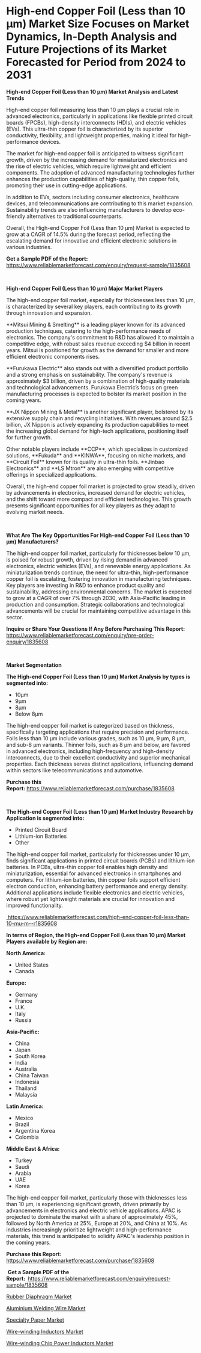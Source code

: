 <p><h1>High-end Copper Foil (Less than 10 μm) Market Size Focuses on Market Dynamics, In-Depth Analysis and Future Projections of its Market Forecasted for Period from 2024 to 2031</h1></p><p><strong>High-end Copper Foil (Less than 10 μm) Market Analysis and Latest Trends</strong></p>
<p><p>High-end copper foil measuring less than 10 μm plays a crucial role in advanced electronics, particularly in applications like flexible printed circuit boards (FPCBs), high-density interconnects (HDIs), and electric vehicles (EVs). This ultra-thin copper foil is characterized by its superior conductivity, flexibility, and lightweight properties, making it ideal for high-performance devices. </p><p>The market for high-end copper foil is anticipated to witness significant growth, driven by the increasing demand for miniaturized electronics and the rise of electric vehicles, which require lightweight and efficient components. The adoption of advanced manufacturing technologies further enhances the production capabilities of high-quality, thin copper foils, promoting their use in cutting-edge applications.</p><p>In addition to EVs, sectors including consumer electronics, healthcare devices, and telecommunications are contributing to this market expansion. Sustainability trends are also influencing manufacturers to develop eco-friendly alternatives to traditional counterparts. </p><p>Overall, the High-end Copper Foil (Less than 10 μm) Market is expected to grow at a CAGR of 14.5% during the forecast period, reflecting the escalating demand for innovative and efficient electronic solutions in various industries.</p></p>
<p><strong>Get a Sample PDF of the Report:&nbsp;</strong> <a href="https://www.reliablemarketforecast.com/enquiry/request-sample/1835608?utm_campaign=1530&utm_medium=2&utm_source=Github&utm_content=ia&utm_term=16102024&utm_id=high-end-copper-foil-less-than-10-mm">https://www.reliablemarketforecast.com/enquiry/request-sample/1835608</a></p>
<p>&nbsp;</p>
<p><strong>High-end Copper Foil (Less than 10 μm) Major Market Players</strong></p>
<p><p>The high-end copper foil market, especially for thicknesses less than 10 μm, is characterized by several key players, each contributing to its growth through innovation and expansion. </p><p>**Mitsui Mining & Smelting** is a leading player known for its advanced production techniques, catering to the high-performance needs of electronics. The company's commitment to R&D has allowed it to maintain a competitive edge, with robust sales revenue exceeding $4 billion in recent years. Mitsui is positioned for growth as the demand for smaller and more efficient electronic components rises.</p><p>**Furukawa Electric** also stands out with a diversified product portfolio and a strong emphasis on sustainability. The company's revenue is approximately $3 billion, driven by a combination of high-quality materials and technological advancements. Furukawa Electric’s focus on green manufacturing processes is expected to bolster its market position in the coming years.</p><p>**JX Nippon Mining & Metal** is another significant player, bolstered by its extensive supply chain and recycling initiatives. With revenues around $2.5 billion, JX Nippon is actively expanding its production capabilities to meet the increasing global demand for high-tech applications, positioning itself for further growth.</p><p>Other notable players include **CCP**, which specializes in customized solutions, **Fukuda** and **KINWA**, focusing on niche markets, and **Circuit Foil** known for its quality in ultra-thin foils. **Jinbao Electronics** and **LS Mtron** are also emerging with competitive offerings in specialized applications.</p><p>Overall, the high-end copper foil market is projected to grow steadily, driven by advancements in electronics, increased demand for electric vehicles, and the shift toward more compact and efficient technologies. This growth presents significant opportunities for all key players as they adapt to evolving market needs.</p></p>
<p>&nbsp;</p>
<p><strong>What Are The Key Opportunities For High-end Copper Foil (Less than 10 μm) Manufacturers?</strong></p>
<p><p>The high-end copper foil market, particularly for thicknesses below 10 μm, is poised for robust growth, driven by rising demand in advanced electronics, electric vehicles (EVs), and renewable energy applications. As miniaturization trends continue, the need for ultra-thin, high-performance copper foil is escalating, fostering innovation in manufacturing techniques. Key players are investing in R&D to enhance product quality and sustainability, addressing environmental concerns. The market is expected to grow at a CAGR of over 7% through 2030, with Asia-Pacific leading in production and consumption. Strategic collaborations and technological advancements will be crucial for maintaining competitive advantage in this sector.</p></p>
<p><strong>Inquire or Share Your Questions If Any Before Purchasing This Report:</strong> <a href="https://www.reliablemarketforecast.com/enquiry/pre-order-enquiry/1835608?utm_campaign=1530&utm_medium=2&utm_source=Github&utm_content=ia&utm_term=16102024&utm_id=high-end-copper-foil-less-than-10-mm">https://www.reliablemarketforecast.com/enquiry/pre-order-enquiry/1835608</a></p>
<p>&nbsp;</p>
<p><strong>Market Segmentation</strong></p>
<p><strong>The High-end Copper Foil (Less than 10 μm) Market Analysis by types is segmented into:</strong></p>
<p><ul><li>10μm</li><li>9μm</li><li>8μm</li><li>Below 8μm</li></ul></p>
<p><p>The high-end copper foil market is categorized based on thickness, specifically targeting applications that require precision and performance. Foils less than 10 μm include various grades, such as 10 μm, 9 μm, 8 μm, and sub-8 μm variants. Thinner foils, such as 8 μm and below, are favored in advanced electronics, including high-frequency and high-density interconnects, due to their excellent conductivity and superior mechanical properties. Each thickness serves distinct applications, influencing demand within sectors like telecommunications and automotive.</p></p>
<p><strong>Purchase this Report:&nbsp;</strong><a href="https://www.reliablemarketforecast.com/purchase/1835608?utm_campaign=1530&utm_medium=2&utm_source=Github&utm_content=ia&utm_term=16102024&utm_id=high-end-copper-foil-less-than-10-mm">https://www.reliablemarketforecast.com/purchase/1835608</a></p>
<p>&nbsp;</p>
<p><strong>The High-end Copper Foil (Less than 10 μm) Market Industry Research by Application is segmented into:</strong></p>
<p><ul><li>Printed Circuit Board</li><li>Lithium-ion Batteries</li><li>Other</li></ul></p>
<p><p>The high-end copper foil market, particularly for thicknesses under 10 μm, finds significant applications in printed circuit boards (PCBs) and lithium-ion batteries. In PCBs, ultra-thin copper foil enables high density and miniaturization, essential for advanced electronics in smartphones and computers. For lithium-ion batteries, thin copper foils support efficient electron conduction, enhancing battery performance and energy density. Additional applications include flexible electronics and electric vehicles, where robust yet lightweight materials are crucial for innovation and improved functionality.</p></p>
<p><a href="https://www.reliablemarketforecast.com/high-end-copper-foil-less-than-10-mu-m--r1835608?utm_campaign=1530&utm_medium=2&utm_source=Github&utm_content=ia&utm_term=16102024&utm_id=high-end-copper-foil-less-than-10-mm">&nbsp;https://www.reliablemarketforecast.com/high-end-copper-foil-less-than-10-mu-m--r1835608</a></p>
<p><strong>In terms of Region, the High-end Copper Foil (Less than 10 μm) Market Players available by Region are:</strong></p>
<p>
    <p> <strong> North America: </strong>
        <ul>
            <li>United States</li>
            <li>Canada</li>
        </ul>
        </p> 
    <p> <strong> Europe: </strong>
        <ul>
            <li>Germany</li>
            <li>France</li>
            <li>U.K.</li>
            <li>Italy</li>
            <li>Russia</li>
        </ul>
        </p> 
    <p> <strong> Asia-Pacific: </strong>
        <ul>
            <li>China</li>
            <li>Japan</li>
            <li>South Korea</li>
            <li>India</li>
            <li>Australia</li>
            <li>China Taiwan</li>
            <li>Indonesia</li>
            <li>Thailand</li>
            <li>Malaysia</li>
        </ul>
        </p> 
    <p> <strong> Latin America: </strong>
        <ul>
            <li>Mexico</li>
            <li>Brazil</li>
            <li>Argentina Korea</li>
            <li>Colombia</li>
        </ul>
        </p> 
    <p> <strong> Middle East & Africa: </strong>
        <ul>
            <li>Turkey</li>
            <li>Saudi</li>
            <li>Arabia</li>
            <li>UAE</li>
            <li>Korea</li>
        </ul>
    </p>
    </p>
<p><p>The high-end copper foil market, particularly those with thicknesses less than 10 μm, is experiencing significant growth, driven primarily by advancements in electronics and electric vehicle applications. APAC is projected to dominate the market with a share of approximately 45%, followed by North America at 25%, Europe at 20%, and China at 10%. As industries increasingly prioritize lightweight and high-performance materials, this trend is anticipated to solidify APAC's leadership position in the coming years.</p></p>
<p><strong>Purchase this Report: </strong><a href="https://www.reliablemarketforecast.com/purchase/1835608?utm_campaign=1530&utm_medium=2&utm_source=Github&utm_content=ia&utm_term=16102024&utm_id=high-end-copper-foil-less-than-10-mm">https://www.reliablemarketforecast.com/purchase/1835608</a></p>
<p>&nbsp;<strong>Get a Sample PDF of the Report:&nbsp;&nbsp;</strong><a href="https://www.reliablemarketforecast.com/enquiry/request-sample/1835608?utm_campaign=1530&utm_medium=2&utm_source=Github&utm_content=ia&utm_term=16102024&utm_id=high-end-copper-foil-less-than-10-mm">https://www.reliablemarketforecast.com/enquiry/request-sample/1835608</a></p>
<p><strong></strong></p>
<p><p><a href="https://www.linkedin.com/pulse/rubber-diaphragm-industry-sector-new-technologies-market-bwcdf?utm_campaign=1530&utm_medium=2&utm_source=Github&utm_content=ia&utm_term=16102024&utm_id=high-end-copper-foil-less-than-10-mm">Rubber Diaphragm Market</a></p><p><a href="https://www.linkedin.com/pulse/global-aluminium-welding-wire-market-analysis-key-trends-zjqjc?utm_campaign=1530&utm_medium=2&utm_source=Github&utm_content=ia&utm_term=16102024&utm_id=high-end-copper-foil-less-than-10-mm">Aluminium Welding Wire Market</a></p><p><a href="https://www.linkedin.com/pulse/specialty-paper-market-evolution-global-trends-regional-ejsnf?utm_campaign=1530&utm_medium=2&utm_source=Github&utm_content=ia&utm_term=16102024&utm_id=high-end-copper-foil-less-than-10-mm">Specialty Paper Market</a></p><p><a href="https://github.com/seemagartingsvo/Market-Research-Report-List-1/blob/main/wire-winding-inductors-market.md?utm_campaign=1530&utm_medium=2&utm_source=Github&utm_content=ia&utm_term=16102024&utm_id=high-end-copper-foil-less-than-10-mm">Wire-winding Inductors Market</a></p><p><a href="https://github.com/danklunxfl/Market-Research-Report-List-1/blob/main/wire-winding-chip-power-inductors-market.md?utm_campaign=1530&utm_medium=2&utm_source=Github&utm_content=ia&utm_term=16102024&utm_id=high-end-copper-foil-less-than-10-mm">Wire-winding Chip Power Inductors Market</a></p></p>